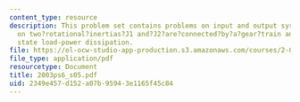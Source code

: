 ```yaml
---
content_type: resource
description: This problem set contains problems on input and output system, and problems
  on two?rotational?inertias?J1 and?J2?are?connected?by?a?gear?train and on steady
  state load-power dissipation.
file: https://ol-ocw-studio-app-production.s3.amazonaws.com/courses/2-003-modeling-dynamics-and-control-i-spring-2005/2349e457d152a07b95943e1165f45c84_2003ps6_s05.pdf
file_type: application/pdf
resourcetype: Document
title: 2003ps6_s05.pdf
uid: 2349e457-d152-a07b-9594-3e1165f45c84
---
```

